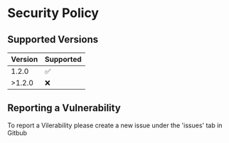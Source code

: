 # Security Policy

## Supported Versions

| Version | Supported          |
| ------- | ------------------ |
| 1.2.0   | :white_check_mark: |
| >1.2.0  | :x:                |

## Reporting a Vulnerability

To report a Vilerability please create a new issue under the 'issues' tab in Gitbub
